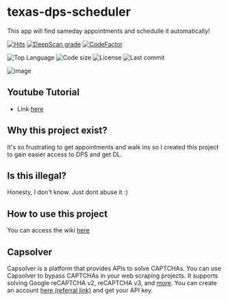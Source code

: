 # texas-dps-scheduler

This app will find sameday appointments and schedulle it automatically!

[![Hits](https://hits.seeyoufarm.com/api/count/incr/badge.svg?url=https%3A%2F%2Fgithub.com%2Fphamleduy04%2Ftexas-dps-scheduler&count_bg=%2379C83D&title_bg=%23555555&icon=typescript.svg&icon_color=%23E7E7E7&title=Views&edge_flat=false)](https://hits.seeyoufarm.com)
[![DeepScan grade](https://deepscan.io/api/teams/25628/projects/28491/branches/919222/badge/grade.svg)](https://deepscan.io/dashboard#view=project&tid=25628&pid=28491&bid=919222)
[![CodeFactor](https://www.codefactor.io/repository/github/phamleduy04/texas-dps-scheduler/badge)](https://www.codefactor.io/repository/github/phamleduy04/texas-dps-scheduler)

![Top Language](https://img.shields.io/github/languages/top/phamleduy04/texas-dps-scheduler?style=for-the-badge)
![Code size](https://img.shields.io/github/languages/code-size/phamleduy04/texas-dps-scheduler?style=for-the-badge)
![License](https://img.shields.io/github/license/phamleduy04/texas-dps-scheduler?style=for-the-badge)
![Last commit](https://img.shields.io/github/last-commit/phamleduy04/texas-dps-scheduler?style=for-the-badge)

![image](https://github.com/user-attachments/assets/9dfd420d-c61f-48bc-ba86-c50e0e5ec6e6)


## Youtube Tutorial
- Link [here](https://youtu.be/H1cYwQ16sws)

## Why this project exist?
It's so frustrating to get appointments and walk ins so I created this project to gain easier access to DPS and get DL.

## Is this illegal?
Honesty, I don't know. Just dont abuse it :)

## How to use this project
You can access the wiki [here](https://github.com/phamleduy04/texas-dps-scheduler/wiki/Installation)

## Capsolver
Capsolver is a platform that provides APIs to solve CAPTCHAs. You can use Capsolver to bypass CAPTCHAs in your web scraping projects. It supports solving Google reCAPTCHA v2, reCAPTCHA v3, and [more](https://docs.capsolver.com/en/guide/getting-started/). You can create an account [here (referral link)](https://dashboard.capsolver.com/passport/register?inviteCode=EH-lHbISDqj5) and get your API key.
